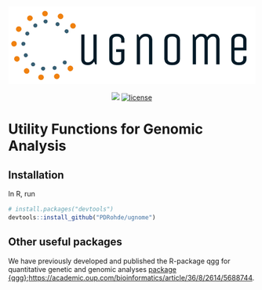 <p align="center">
<img src="https://github.com/PDRohde/ugnome/blob/master/misc/logo.png" >
</p>
<p align="center">
<a href="https://hits.seeyoufarm.com"><img src="https://hits.seeyoufarm.com/api/count/incr/badge.svg?url=https%3A%2F%2Fgithub.com%2FPDRohde%2Fugnome&count_bg=%2379C83D&title_bg=%23555555&icon=&icon_color=%23E7E7E7&title=hits&edge_flat=false"/></a>
<a href="/LICENSE"><img src="https://img.shields.io/badge/license-GPL-blue.svg" alt="license" /></a>
</p>

# Utility Functions for Genomic Analysis

## Installation
In R, run

```r
# install.packages("devtools")
devtools::install_github("PDRohde/ugnome")
```

## Other useful packages
We have previously developed and published the R-package qgg for quantitative genetic and genomic analyses
[package {qgg}](http://psoerensen.github.io/qgg/index.html);https://academic.oup.com/bioinformatics/article/36/8/2614/5688744.